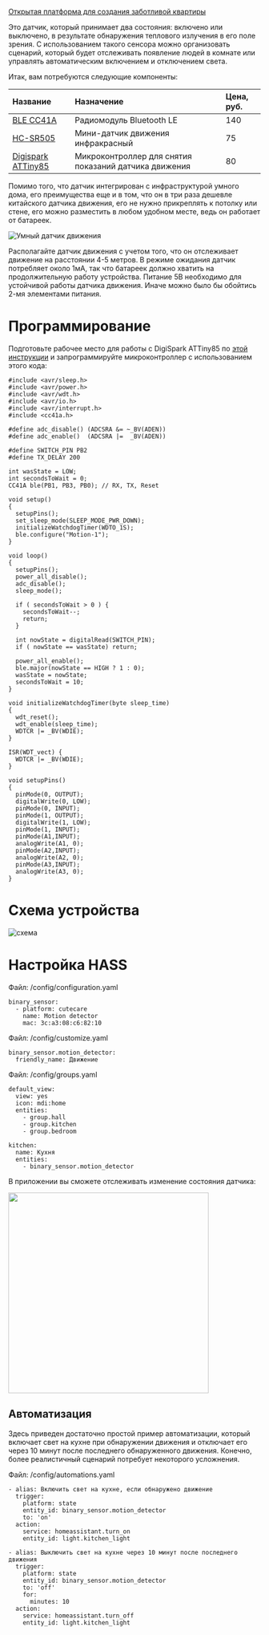 [Открытая платформа для создания заботливой квартиры](http://cutecare.ru)

Это датчик, который принимает два состояния: включено или выключено, в результате обнаружения теплового излучения в его поле зрения. 
С использованием такого сенсора можно организовать сценарий, который будет отслеживать появление людей в комнате или управлять автоматическим включением и отключением света.

Итак, вам потребуются следующие компоненты:

|Название|Назначение|Цена, руб.|
| :----------- |:----------- |:----------- |
|[BLE CC41A](https://rover.ebay.com/rover/1/711-53200-19255-0/1?icep_id=114&ipn=icep&toolid=20004&campid=5338218090&mpre=https%3A%2F%2Fwww.ebay.com%2Fitm%2FBluetooth-4-0-BLE-Low-Power-CC2541-JDY-08-Support-Airsync-iBeacon-Module%2F322511962233%3FssPageName%3DSTRK%253AMEBIDX%253AIT%26_trksid%3Dp2057872.m2749.l2649)|Радиомодуль Bluetooth LE|140|
|[HC-SR505](https://rover.ebay.com/rover/1/711-53200-19255-0/1?icep_id=114&ipn=icep&toolid=20004&campid=5338218090&mpre=https%3A%2F%2Fwww.ebay.com%2Fitm%2FHC-SR501-SR04-SR505-Mini-PIR-Infrarot-Sensor-Module-forArduino-Raspberry-Pi%2F401232752070%3FssPageName%3DSTRK%253AMEBIDX%253AIT%26var%3D670821966681%26_trksid%3Dp2057872.m2749.l2649)|Мини-датчик движения инфракрасный|75|
|[Digispark ATTiny85](https://rover.ebay.com/rover/1/711-53200-19255-0/1?icep_id=114&ipn=icep&toolid=20004&campid=5338218090&mpre=https%3A%2F%2Fwww.ebay.com%2Fitm%2FDigispark-Kickstarter-Attiny85-USB-Development-Board-for-arduino-NEW%2F311076127758%3FssPageName%3DSTRK%253AMEBIDX%253AIT%26_trksid%3Dp2057872.m2749.l2649)|Микроконтроллер для снятия показаний датчика движения|80|

Помимо того, что датчик интегрирован с инфраструктурой умного дома, его преимущества еще и в том, что он в три раза дешевле китайского датчика движения, его не нужно прикреплять к потолку или стене, его можно разместить в любом удобном месте, ведь он работает от батареек.

![Умный датчик движения](https://github.com/cutecare/cutecare-docs/blob/master/images/MotionDetectorSensor.jpg?raw=true)

Располагайте датчик движения с учетом того, что он отслеживает движение на расстоянии 4-5 метров. 
В режиме ожидания датчик потребляет около 1мА, так что батареек должно хватить на продолжительную работу устройства. Питание 5В необходимо для устойчивой работы датчика движения. Иначе можно было бы обойтись 2-мя элементами питания.

# Программирование

Подготовьте рабочее место для работы с DigiSpark ATTiny85 по [этой инструкции](http://cutecare.readthedocs.io/ru/master/%D0%9C%D0%B8%D0%BA%D1%80%D0%BE%D0%BA%D0%BE%D0%BD%D1%82%D1%80%D0%BE%D0%BB%D0%BB%D0%B5%D1%80%D1%8B/) и запрограммируйте микроконтроллер с использованием этого кода:

```
#include <avr/sleep.h>      
#include <avr/power.h>    
#include <avr/wdt.h>         
#include <avr/io.h>
#include <avr/interrupt.h>
#include <cc41a.h>

#define adc_disable() (ADCSRA &= ~_BV(ADEN))
#define adc_enable()  (ADCSRA |=  _BV(ADEN))

#define SWITCH_PIN PB2
#define TX_DELAY 200

int wasState = LOW;
int secondsToWait = 0;
CC41A ble(PB1, PB3, PB0); // RX, TX, Reset

void setup() 
{
  setupPins();
  set_sleep_mode(SLEEP_MODE_PWR_DOWN);
  initializeWatchdogTimer(WDTO_1S);
  ble.configure("Motion-1");
}

void loop() 
{
  setupPins();
  power_all_disable();
  adc_disable();
  sleep_mode();

  if ( secondsToWait > 0 ) {
    secondsToWait--;
    return;
  }

  int nowState = digitalRead(SWITCH_PIN);
  if ( nowState == wasState) return;

  power_all_enable();
  ble.major(nowState == HIGH ? 1 : 0);
  wasState = nowState;
  secondsToWait = 10;
}

void initializeWatchdogTimer(byte sleep_time)
{
  wdt_reset();
  wdt_enable(sleep_time);
  WDTCR |= _BV(WDIE);
}

ISR(WDT_vect) {
  WDTCR |= _BV(WDIE);
}

void setupPins()
{
  pinMode(0, OUTPUT);
  digitalWrite(0, LOW);
  pinMode(0, INPUT);
  pinMode(1, OUTPUT);
  digitalWrite(1, LOW);
  pinMode(1, INPUT);
  pinMode(A1,INPUT);
  analogWrite(A1, 0);
  pinMode(A2,INPUT);
  analogWrite(A2, 0);
  pinMode(A3,INPUT);
  analogWrite(A3, 0);
}
```

# Схема устройства

![схема](https://github.com/cutecare/cutecare-docs/blob/master/images/binarySensorJDY08MotionDetector_bb.png?raw=true)

# Настройка HASS

Файл: /config/configuration.yaml
```
binary_sensor:
  - platform: cutecare
    name: Motion detector
    mac: 3c:a3:08:c6:82:10
```

Файл: /config/customize.yaml
```
binary_sensor.motion_detector:
  friendly_name: Движение
```

Файл: /config/groups.yaml
```
default_view:
  view: yes
  icon: mdi:home
  entities:
    - group.hall
    - group.kitchen
    - group.bedroom

kitchen:
  name: Кухня
  entities:
    - binary_sensor.motion_detector
```

В приложении вы сможете отслеживать изменение состояния датчика:

<img src="https://github.com/cutecare/cutecare-docs/blob/master/images/binary-sensor-jdy08-app.png?raw=true" width="400">

## Автоматизация

Здесь приведен достаточно простой пример автоматизации, который включает свет на кухне при обнаружении движения и отключает его через 10 минут после последнего обнаруженного движения. Конечно, более реалистичный сценарий потребует некоторого усложнения.

Файл: /config/automations.yaml
```
- alias: Включить свет на кухне, если обнаружено движение
  trigger:
    platform: state
    entity_id: binary_sensor.motion_detector
    to: 'on'
  action:
    service: homeassistant.turn_on
    entity_id: light.kitchen_light

- alias: Выключить свет на кухне через 10 минут после последнего движения
  trigger:
    platform: state
    entity_id: binary_sensor.motion_detector
    to: 'off'
    for:
      minutes: 10
  action:
    service: homeassistant.turn_off
    entity_id: light.kitchen_light
```
